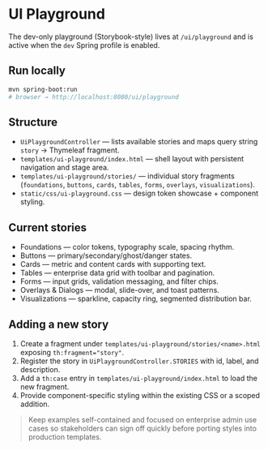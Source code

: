 # UI Playground

The dev-only playground (Storybook-style) lives at `/ui/playground` and is active when the `dev` Spring profile is enabled.

## Run locally

```bash
mvn spring-boot:run
# browser → http://localhost:8080/ui/playground
```

## Structure

- `UiPlaygroundController` — lists available stories and maps query string `story` → Thymeleaf fragment.
- `templates/ui-playground/index.html` — shell layout with persistent navigation and stage area.
- `templates/ui-playground/stories/` — individual story fragments (`foundations`, `buttons`, `cards`, `tables`, `forms`, `overlays`, `visualizations`).
- `static/css/ui-playground.css` — design token showcase + component styling.

## Current stories

- Foundations — color tokens, typography scale, spacing rhythm.
- Buttons — primary/secondary/ghost/danger states.
- Cards — metric and content cards with supporting text.
- Tables — enterprise data grid with toolbar and pagination.
- Forms — input grids, validation messaging, and filter chips.
- Overlays & Dialogs — modal, slide-over, and toast patterns.
- Visualizations — sparkline, capacity ring, segmented distribution bar.

## Adding a new story

1. Create a fragment under `templates/ui-playground/stories/<name>.html` exposing `th:fragment="story"`.
2. Register the story in `UiPlaygroundController.STORIES` with id, label, and description.
3. Add a `th:case` entry in `templates/ui-playground/index.html` to load the new fragment.
4. Provide component-specific styling within the existing CSS or a scoped addition.

> Keep examples self-contained and focused on enterprise admin use cases so stakeholders can sign off quickly before porting styles into production templates.
